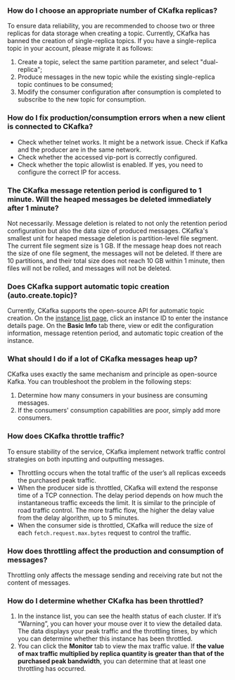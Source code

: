 ### How do I choose an appropriate number of CKafka replicas?
To ensure data reliability, you are recommended to choose two or three replicas for data storage when creating a topic. Currently, CKafka has banned the creation of single-replica topics. If you have a single-replica topic in your account, please migrate it as follows:
1. Create a topic, select the same partition parameter, and select "dual-replica";
2. Produce messages in the new topic while the existing single-replica topic continues to be consumed;
3. Modify the consumer configuration after consumption is completed to subscribe to the new topic for consumption.

### How do I fix production/consumption errors when a new client is connected to CKafka?
- Check whether telnet works. It might be a network issue. Check if Kafka and the producer are in the same network.
- Check whether the accessed vip-port is correctly configured.
- Check whether the topic allowlist is enabled. If yes, you need to configure the correct IP for access.

### The CKafka message retention period is configured to 1 minute. Will the heaped messages be deleted immediately after 1 minute?
Not necessarily. Message deletion is related to not only the retention period configuration but also the data size of produced messages.
CKafka's smallest unit for heaped message deletion is partition-level file segment. The current file segment size is 1 GB. If the message heap does not reach the size of one file segment, the messages will not be deleted. If there are 10 partitions, and their total size does not reach 10 GB within 1 minute, then files will not be rolled, and messages will not be deleted.

### Does CKafka support automatic topic creation (auto.create.topic)?
Currently, CKafka supports the open-source API for automatic topic creation. On the [instance list page](https://console.cloud.tencent.com/ckafka/index?rid=1), click an instance ID to enter the instance details page. On the **Basic Info** tab there, view or edit the configuration information, message retention period, and automatic topic creation of the instance.

### What should I do if a lot of CKafka messages heap up?
CKafka uses exactly the same mechanism and principle as open-source Kafka. You can troubleshoot the problem in the following steps:
1. Determine how many consumers in your business are consuming messages.
2. If the consumers' consumption capabilities are poor, simply add more consumers.

### How does CKafka throttle traffic?
To ensure stability of the service, CKafka implement network traffic control strategies on both inputting and outputting messages.
- Throttling occurs when the total traffic of the user’s all replicas exceeds the purchased peak traffic.
- When the producer side is throttled, CKafka will extend the response time of a TCP connection. The delay period depends on how much the instantaneous traffic exceeds the limit. It is similar to the principle of road traffic control. The more traffic flow, the higher the delay value from the delay algorithm, up to 5 minutes.
- When the consumer side is throttled, CKafka will reduce the size of each `fetch.request.max.bytes` request to control the traffic.

### How does throttling affect the production and consumption of messages?
Throttling only affects the message sending and receiving rate but not the content of messages.

### How do I determine whether CKafka has been throttled?
1. In the instance list, you can see the health status of each cluster. If it’s “Warning”, you can hover your mouse over it to view the detailed data. The data displays your peak traffic and the throttling times, by which you can determine whether this instance has been throttled.
2. You can click the **Monitor** tab to view the max traffic value. If **the value of max traffic multiplied by replica quantity is greater than that of the purchased peak bandwidth**, you can determine that at least one throttling has occurred.
